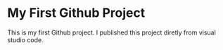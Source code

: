 # My First Github Project
This is my first Github project. I published this project diretly from visual studio code.
